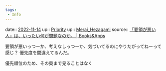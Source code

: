 ```yaml
---
tags:
 - Info
---
```


date:: [2022-11-14](Daily_Note/2022-11-14.md)
up:: [Priority](Bar/Novel/Topics/Priority.md)
up:: [Merai_Hezagami](Bar/Novel/Nacaria/Merai_Hezagami.md)
source:: [「要領が悪い人」は、いったい何が問題なのか。 | Books&Apps](https://blog.tinect.jp/?p=77941)

要領が悪いっつーか、考えなしっつーか、気づいてるのにやりたがってねーって感じ？
優先度を間違えてるんだ。

優先順位のため、その奥まで見ることはなく
